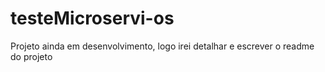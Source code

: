 # testeMicroservi-os

Projeto ainda em desenvolvimento, logo irei detalhar e escrever o readme do projeto
